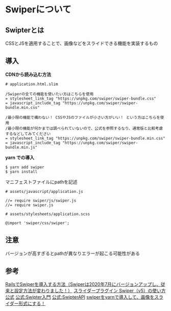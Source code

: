 # Swiperについて

## Swipterとは
CSSとJSを適用することで、画像などをスライドできる機能を実装するもの

## 導入
**CDNから読み込む方法**
```
# application.html.slim

/Swiperの全ての機能を使いたい方はこちらを使用
= stylesheet_link_tag "https://unpkg.com/swiper/swiper-bundle.css"
= javascript_include_tag "https://unpkg.com/swiper/swiper-bundle.min.css"

/最小限の機能で構わない！ CSSやJSのファイルが小さい方がいい！ という方はこちらを使用
/最小限の機能が何かまでは調べられていないので、公式を参照するなり、通常版と比較考慮するなどしてみてください
= stylesheet_link_tag "https://unpkg.com/swiper/swiper-bundle.min.css"
= javascript_include_tag "https://unpkg.com/swiper/swiper-bundle.min.js"
```

**yarn での導入**
```
$ yarn add swiper
$ yarn install
```

マニフェストファイルにpathを記述
```
# assets/javascript/application.js

//= require swiper/js/swiper.js
//= require swiper.js
```
```
# assets/stylesheets/application.scss

@import 'swiper/css/swiper';
```

## 注意
バージョンが高すぎるとpathが異なりエラーが起こる可能性がある

## 参考
[RailsでSwiperを導入する方法（Swiperは2020年7月にバージョンアップし、従来と設定方法が変わりました！）](https://qiita.com/miketa_webprgr/items/0a3845aeb5da2ed75f82#:~:text=Swiper%E3%81%A8%E3%81%AF,%E3%82%92%E5%AE%9F%E8%A3%85%E3%81%99%E3%82%8B%E3%82%82%E3%81%AE%E3%81%A7%E3%81%99%E3%80%82)
[スライダープラグイン Swiper（v5）の使い方](https://www.webdesignleaves.com/pr/plugins/swiper_js.html)
[公式](https://swiperjs.com/)
[公式:Swipter入門](https://swiperjs.com/get-started/)
[公式:SwipterAPI](https://swiperjs.com/api/)
[swiperをyarnで導入して、画像をスライダー形式にする！](https://qiita.com/kenkentarou/items/bdf04d8ecab6a855e50f)